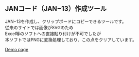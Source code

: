 ## JANコード（JAN−13）作成ツール

JAN−13を作成し、クリップボードにコピーできるツールです。<br>
従来のサイトでは画像がSVGのため<br>
Excel等のソフトへの直接貼り付けが不可でしたが<br>
本ソフトではPNGに変換処理しており、この点をクリアしています。

[Demo page](https://jan13-4ec3d.web.app/)
